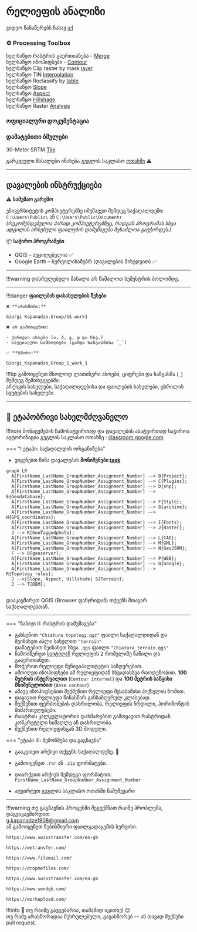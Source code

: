 # რელიეფის ანალიზი

ვიდეო ჩანაწერებს ნახავ [აქ](https://ezdanapak.github.io/GTU-GIS/GIS_SKA/Videos/) <br>


### ⚙️ Processing Toolbox <br>

ხელსაწყო რასტრის გაერთიანება - [Merge](https://docs.qgis.org/3.40/en/docs/user_manual/processing_algs/gdal/rastermiscellaneous.html#gdalmerge) <br>
ხელსაწყო იზოჰიფსები - [Contour](https://docs.qgis.org/3.40/en/docs/user_manual/processing_algs/gdal/rasterextraction.html#gdalcontour) <br>
ხელსაწყო Clip raster by mask [layer](https://docs.qgis.org/3.40/en/docs/user_manual/processing_algs/gdal/rasterextraction.html#gdalcliprasterbymasklayer)  <br>
ხელსაწყო TIN [Interpolation](https://docs.qgis.org/3.40/en/docs/user_manual/processing_algs/qgis/interpolation.html#qgistininterpolation) <br>
ხელსაწყო Reclassify by [table](https://docs.qgis.org/3.40/en/docs/user_manual/processing_algs/qgis/rasteranalysis.html#qgisreclassifybytable)  <br>
ხელსაწყო [Slope](https://docs.qgis.org/3.40/en/docs/user_manual/processing_algs/qgis/rasterterrainanalysis.html#qgisslope) <br>
ხელსაწყო [Aspect](https://docs.qgis.org/3.40/en/docs/user_manual/processing_algs/qgis/rasterterrainanalysis.html#qgisaspect) <br>
ხელსაწყო [Hillshade](https://docs.qgis.org/3.40/en/docs/user_manual/processing_algs/qgis/rasterterrainanalysis.html#qgishillshade) <br>
ხელსაწყო Raster [Analysis](https://docs.qgis.org/3.40/en/docs/user_manual/working_with_raster/raster_analysis.html) <br>

### ოფიციალური დოკუმენტაცია <br>



### დამატებითი ბმულები <br>

30-Meter SRTM [Tile](https://en.wikipedia.org/wiki/Geospatial_topology) <br>
 




გარკვეული მასალები ინახება გუგლის საკლასო [ოთახში](https://classroom.google.com/c/Nzg3MzAxMDU4MzEy/m/Nzg3NTk5MzU2OTYw/details) ⚠️ <br>

---
## დავალების ინსტრუქციები

⚠️ **სამუშაო გარემო**

უნივერსიტეტის კომპიუტერებზე იმუშავეთ შემდეგ საქაღალდეში:  
`C:\Users\Public\` ან `C:\Users\Public\Documents`  
*(რეკომენდებულია პირად კომპიუტერებზეც, რადგან პროგრამას სხვა ადგილას არსებული ფაილების დამუშავება შესაძლოა გაუჭირდეს.)*

📦 **საჭირო პროგრამები**

* QGIS – აუცილებელია ✅  
* Google Earth – სურვილისამებრ (დავალების მიხედვით) ✅  

---

!!!warning
    დასრულებული მასალა არ წაშალოთ სემესტრის ბოლომდე.
    
---

!!!danger 
    **ფაილების დასახელების წესები**

    ❌ **არასწორი:**  

    Giorgi Kapanadze.Group/1$ work1  

    ❌ არ გამოიყენოთ:

    - ქართული ასოები (ა, ბ, გ, დ და სხვ.)  
    - სპეციალური სიმბოლოები (გარდა ხაზგასმისა `_`)

    ✅ **სწორი:**  

    Giorgi_Kapanadze_Group_1_work_1  

!!!tip
    გამოიყენეთ მხოლოდ ლათინური ასოები, ციფრები და ხაზგასმა (`_`) შემდეგ შემთხვევებში:  
    არქივის სახელები, საქაღალდეებისა და ფაილების სახელები, ცხრილის სვეტების სახელები.

---

## 📘 ეტაპობრივი სახელმძღვანელო

!!!note
    მონაცემების ჩამოსატვირთად და დავალების ასატვირთად საჭიროა ავტორიზაცია გუგლის საკლასო ოთახზე
     : [classroom.google.com](https://classroom.google.com/)

=== "I ეტაპი: საქაღალდის ორგანიზება"
* ვიყენებთ წინა დავალებას **მონიშვნები [task](https://ezdanapak.github.io/GTU-GIS/GIS_SKA/Lab/Selection/)**



``` mermaid
graph LR
  A[FirstName_LastName_GroupNumber_Assignment_Number] --> B{Project};
  A[FirstName_LastName_GroupNumber_Assignment_Number] --> C{Plugins};
  A[FirstName_LastName_GroupNumber_Assignment_Number] --> D{shp};
  A[FirstName_LastName_GroupNumber_Assignment_Number] --> E{Geodatabase};
  A[FirstName_LastName_GroupNumber_Assignment_Number] --> F{Style};
  A[FirstName_LastName_GroupNumber_Assignment_Number] --> G{archive};
  A[FirstName_LastName_GroupNumber_Assignment_Number] --> H{GPS_coordinates};
  A[FirstName_LastName_GroupNumber_Assignment_Number] --> I{Fonts};
  A[FirstName_LastName_GroupNumber_Assignment_Number] --> J{Raster};
  J --> K[GeoTaggedphoto];
  A[FirstName_LastName_GroupNumber_Assignment_Number] --> L{CAD};
  A[FirstName_LastName_GroupNumber_Assignment_Number] --> M{GML};
  A[FirstName_LastName_GroupNumber_Assignment_Number] --> N{GeoJSON};
  F --> O[geoserver];
  A[FirstName_LastName_GroupNumber_Assignment_Number] --> P{WEB};
  A[FirstName_LastName_GroupNumber_Assignment_Number] --> Q{Google};
  A[FirstName_LastName_GroupNumber_Assignment_Number] --> R{Topology_rules};
  J -->|Slope, Aspect, Hillshade| S[Terrain];
  J --> T[DEM];


```

დააკავშირეთ QGIS (Browser ფანჯრიდან) თქვენს მთავარ საქაღალდესთან.

---

=== "ნაბიჯი II: რასტრის დამუშავება"

* გახსენით `"Chiatura_topology.qgz"` ფაილი საქაღალდიდან და შეინახეთ ასლი სახელით `"terrain"`  
  დამატებით შეინახეთ სხვა `.qgs` ფაილი `"Chiatura_terrain.qgs"`   <br>
* ჩამოიწერეთ [საიტიდან](https://dwtkns.com/srtm30m/) რელიეფის 2 რომელიმე ნაწილი და გააერთიანეთ.   <br>
* მოჭერით რელიეფი მუნიციპალიტეტის საზღვრებით.  <br>
* ამოიღეთ იზოჰიფსები ამ რელიეფიდან სხვადასხვა რაოდენობით. **100 მეტრის ინტერვალით** (`Contour interval`) და **100 მეტრის საწყისი მნიშვნელობით** (`Base contour`) <br>
* ამავე იზოჰიფსებით შექმენით რელიეფი შესაბამისი პიქსელის ზომით. <br>
* დაყავით რელიეფი წინასწარ განსაზღვრულ კლასებად. <br>
* შექმენით ფერბობების დახრილობა, რელიეფის ჩრდილი, ჰორიზონტის მიმართულებები. <br>
* რასტრის კალკულატორის დახმარებით გამოყავით რასტრიდან კონკრეტული სიმაღლე ან დახრილობა.  <br>
* შექმენით რელიეფისგან 3D მოდელი. <br>



=== "ეტაპი III: შემოწმება და გაგზავნა"
* გააკეთეთ არქივი თქვენს საქაღალდეზე. 💾
* გამოიყენეთ `.rar` ან `.zip` ფორმატები.
* დაარქვით არქივს შემდეგი ფორმატით:  
  `FirstName_LastName_GroupNumber_Assignment_Number`

* ატვირტეთ გუგლის საკლასო ოთახში ნამუშევარი

---

!!!warning
    თუ გაგზავნის პროცესში შეგექმნათ რაიმე პრობლემა, დაგვიკავშირდით:  
    g.kapanadze1908@gmail.com  
    ან გამოიყენეთ ნებისმიერი ფაილგადაცემის სერვისი. <br>

    https://www.swisstransfer.com/en-gb

    https://wetransfer.com/

    https://www.filemail.com/

    https://dropmefiles.com/

    https://www.swisstransfer.com/en-gb

    https://www.sendgb.com/

    https://workupload.com/ 

!!!info
    📌 თუ რაიმე გაუგებარია, თამამად იკითხე! 😊  
    თუ რამე არასწორადაა შესრულებული, გავასწორებ — ან თავად შექმენი pull request. 